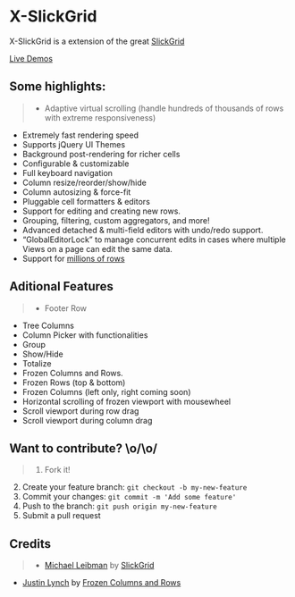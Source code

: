 # X-SlickGrid

X-SlickGrid is a extension of the great [SlickGrid](https://github.com/mleibman/SlickGrid)

[Live Demos](https://ddomingues.github.io/X-SlickGrid)

## Some highlights:
>* Adaptive virtual scrolling (handle hundreds of thousands of rows with extreme responsiveness)
* Extremely fast rendering speed
* Supports jQuery UI Themes
* Background post-rendering for richer cells
* Configurable & customizable
* Full keyboard navigation
* Column resize/reorder/show/hide
* Column autosizing & force-fit
* Pluggable cell formatters & editors
* Support for editing and creating new rows.
* Grouping, filtering, custom aggregators, and more!
* Advanced detached & multi-field editors with undo/redo support.
* “GlobalEditorLock” to manage concurrent edits in cases where multiple Views on a page can edit the same data.
* Support for [millions of rows](http://stackoverflow.com/a/2569488/1269037)

## Aditional Features

>* Footer Row
* Tree Columns
* Column Picker with functionalities
 * Group
 * Show/Hide
 * Totalize
* Frozen Columns and Rows.
 * Frozen Rows (top & bottom)
 * Frozen Columns (left only, right coming soon)
 * Horizontal scrolling of frozen viewport with mousewheel
 * Scroll viewport during row drag
 * Scroll viewport during column drag
 
## Want to contribute? \o/\o/

>1. Fork it!
2. Create your feature branch: `git checkout -b my-new-feature`
3. Commit your changes: `git commit -m 'Add some feature'`
4. Push to the branch: `git push origin my-new-feature`
5. Submit a pull request

## Credits

>* [Michael Leibman](https://github.com/mleibman) by [SlickGrid](https://github.com/mleibman/SlickGrid)
* [Justin Lynch](https://github.com/jlynch7) by [Frozen Columns and Rows](https://github.com/JLynch7/SlickGrid/tree/2.0-frozenRowsAndColumns)
